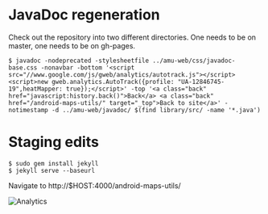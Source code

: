 # JavaDoc regeneration

Check out the repository into two different directories. One needs to be
on master, one needs to be on gh-pages.

    $ javadoc -nodeprecated -stylesheetfile ../amu-web/css/javadoc-base.css -nonavbar -bottom '<script src="//www.google.com/js/gweb/analytics/autotrack.js"></script><script>new gweb.analytics.AutoTrack({profile: "UA-12846745-19",heatMapper: true});</script>' -top '<a class="back" href="javascript:history.back()">Back</a> <a class="back" href="/android-maps-utils/" target="_top">Back to site</a>' -notimestamp -d ../amu-web/javadoc/ $(find library/src/ -name '*.java')

# Staging edits

    $ sudo gem install jekyll
    $ jekyll serve --baseurl

Navigate to http://$HOST:4000/android-maps-utils/

![Analytics](https://ga-beacon.appspot.com/UA-12846745-20/android-maps-utils/gh-pages/readme?pixel)

